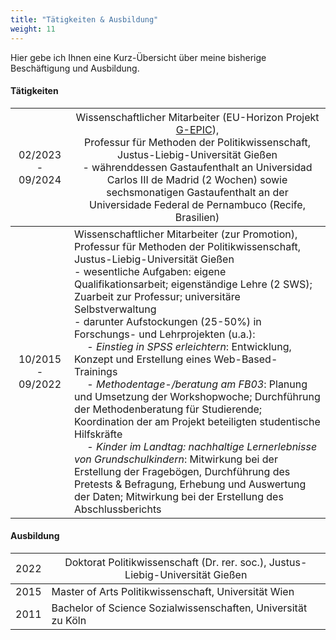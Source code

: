 ```yaml
---
title: "Tätigkeiten & Ausbildung"
weight: 11
---
```


Hier gebe ich Ihnen eine Kurz-Übersicht über meine bisherige Beschäftigung und Ausbildung. 

#### Tätigkeiten

| <span style="font-weight:normal">02/2023 - 09/2024</span> | <span style="font-weight:normal">Wissenschaftlicher Mitarbeiter (EU-Horizon Projekt [G-EPIC](https://g-epic.eu)), <br>Professur für Methoden der Politikwissenschaft, Justus-Liebig-Universität Gießen<br> - währenddessen Gastaufenthalt an Universidad Carlos III de Madrid (2 Wochen) sowie sechsmonatigen Gastaufenthalt an der Universidade Federal de Pernambuco (Recife, Brasilien)<br></span>|
|:-----:|---------------------------------|
| 10/2015 - 09/2022| Wissenschaftlicher Mitarbeiter (zur Promotion),<br> Professur für Methoden der Politikwissenschaft, Justus-Liebig-Universität Gießen<br> - wesentliche Aufgaben: eigene Qualifikationsarbeit; eigenständige Lehre (2 SWS); Zuarbeit zur Professur; universitäre Selbstverwaltung<br>- darunter Aufstockungen (25-50%) in Forschungs- und Lehrprojekten (u.a.):<br>&emsp; - *Einstieg in SPSS erleichtern*: Entwicklung, Konzept und Erstellung eines Web-Based-Trainings <br>&emsp; - *Methodentage-/beratung am FB03*: Planung und Umsetzung der Workshopwoche; Durchführung der Methodenberatung für Studierende; Koordination der am Projekt beteiligten studentische Hilfskräfte <br>&emsp; - *Kinder im Landtag: nachhaltige Lernerlebnisse von Grundschulkindern*: Mitwirkung bei der Erstellung der Fragebögen, Durchführung des Pretests & Befragung, Erhebung und Auswertung der Daten; Mitwirkung bei der Erstellung des Abschlussberichts | 

#### Ausbildung
| <span style="font-weight:normal">2022</span> | <span style="font-weight:normal">Doktorat Politikwissenschaft (Dr. rer. soc.), Justus-Liebig-Universität Gießen</span> | 
|:---:|---------------------------------|
| 2015 | Master of Arts Politikwissenschaft, Universität Wien | 
| 2011 | Bachelor of Science Sozialwissenschaften, Universität zu Köln | 
